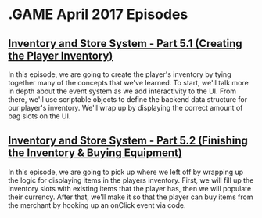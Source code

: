 # .GAME April 2017 Episodes

## [Inventory and Store System - Part 5.1 (Creating the Player Inventory)](UnityItemSystemPt5.1-PlayerInventory)

In this episode, we are going to create the player's inventory by tying together many of the concepts that we've learned. To start, we'll talk more in depth about the event system as we add interactivity to the UI. From there, we'll use scriptable objects to define the backend data structure for our player's inventory. We'll wrap up by displaying the correct amount of bag slots on the UI. 

## [Inventory and Store System - Part 5.2 (Finishing the Inventory & Buying Equipment)](UnityItemSystemPt5.2-PlayerInventory)

In this episode, we are going to pick up where we left off by wrapping up the logic for displaying items in the players inventory. First, we will fill up the inventory slots with existing items that the player has, then we will populate their currency. After that, we'll make it so that the player can buy items from the merchant by hooking up an onClick event via code.
